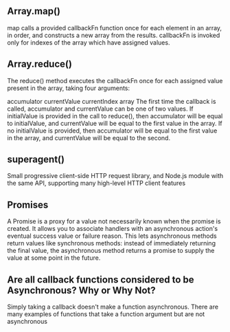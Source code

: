 ## Array.map()
map calls a provided callbackFn function once for each element in an array, in order, and constructs a new array from the results. callbackFn is invoked only for indexes of the array which have assigned values.
## Array.reduce()
The reduce() method executes the callbackFn once for each assigned value present in the array, taking four arguments:

accumulator
currentValue
currentIndex
array
The first time the callback is called, accumulator and currentValue can be one of two values. If initialValue is provided in the call to reduce(), then accumulator will be equal to initialValue, and currentValue will be equal to the first value in the array. If no initialValue is provided, then accumulator will be equal to the first value in the array, and currentValue will be equal to the second.
## superagent()
Small progressive client-side HTTP request library, and Node.js module with the same API, supporting many high-level HTTP client features
## Promises
A Promise is a proxy for a value not necessarily known when the promise is created. It allows you to associate handlers with an asynchronous action's eventual success value or failure reason. This lets asynchronous methods return values like synchronous methods: instead of immediately returning the final value, the asynchronous method returns a promise to supply the value at some point in the future.
## Are all callback functions considered to be Asynchronous? Why or Why Not?
Simply taking a callback doesn't make a function asynchronous. There are many examples of functions that take a function argument but are not asynchronous
